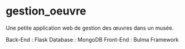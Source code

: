 # gestion_oeuvre
Une petite application web de gestion des œuvres dans un musée.



Back-End : Flask
Database : MongoDB
Front-End : Bulma Framework
